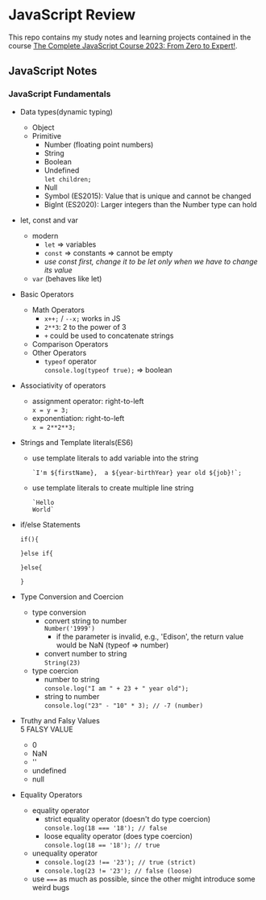# JavaScript Review

This repo contains my study notes and learning projects contained in the course [The Complete JavaScript Course 2023: From Zero to Expert!](https://www.udemy.com/course/the-complete-javascript-course/).

## JavaScript Notes

### JavaScript Fundamentals

- Data types(dynamic typing)
  - Object
  - Primitive
    - Number (floating point numbers)
    - String
    - Boolean
    - Undefined  
      `let children;`
    - Null
    - Symbol (ES2015): Value that is unique and cannot be changed
    - BigInt (ES2020): Larger integers than the Number type can hold
- let, const and var
  - modern
    - `let` => variables
    - `const` => constants => cannot be empty
    - _use const first, change it to be let only when we have to change its value_
  - `var` (behaves like let)
- Basic Operators
  - Math Operators
    - `x++;` / `--x;` works in JS
    - `2**3`: 2 to the power of 3
    - `+` could be used to concatenate strings
  - Comparison Operators
  - Other Operators
    - `typeof` operator  
      `console.log(typeof true);` => boolean
- Associativity of operators
  - assignment operator: right-to-left  
    `x = y = 3;`
  - exponentiation: right-to-left  
    `x = 2**2**3;`
- Strings and Template literals(ES6)
  - use template literals to add variable into the string
    ```
    `I'm ${firstName},  a ${year-birthYear} year old ${job}!`;
    ```
  - use template literals to create multiple line string
    ```
    `Hello
    World`
    ```
- if/else Statements

  ```
  if(){

  }else if{

  }else{

  }
  ```

- Type Conversion and Coercion
  - type conversion
    - convert string to number  
      `Number('1999')`
      - if the parameter is invalid, e.g., 'Edison', the return value would be NaN (typeof => number)
    - convert number to string  
      `String(23)`
  - type coercion
    - number to string  
      `console.log("I am " + 23 + " year old");`
    - string to number  
      `console.log("23" - "10" * 3); // -7 (number)`
- Truthy and Falsy Values  
  5 FALSY VALUE
  - 0
  - NaN
  - ''
  - undefined
  - null
- Equality Operators
  - equality operator
    - strict equality operator (doesn't do type coercion)  
      `console.log(18 === '18'); // false`
    - loose equality operator (does type coercion)  
      `console.log(18 == '18'); // true`
  - unequality operator
    - `console.log(23 !== '23'); // true (strict)`
    - `console.log(23 != '23'); // false (loose)`
  - use `===` as much as possible, since the other might introduce some weird bugs
